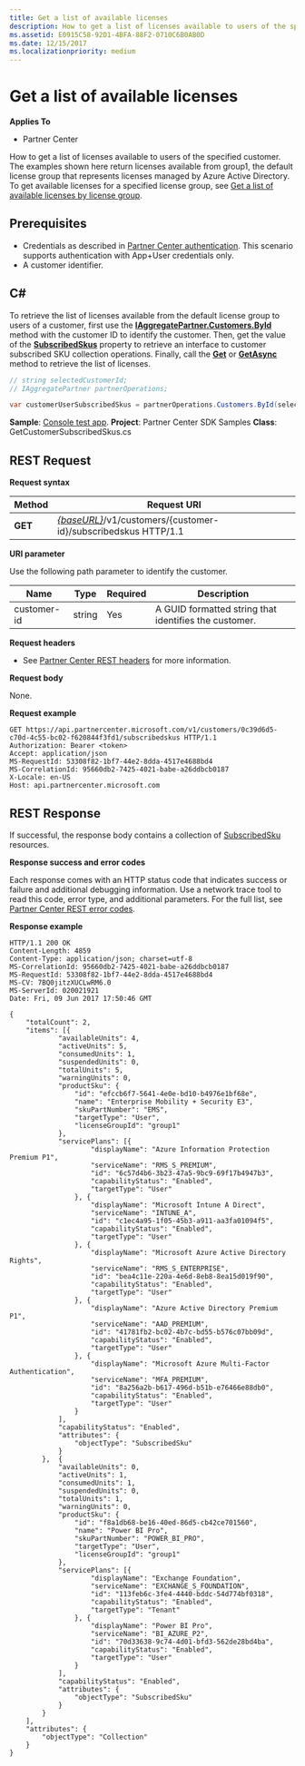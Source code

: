 ```yaml
---
title: Get a list of available licenses
description: How to get a list of licenses available to users of the specified customer.
ms.assetid: E0915C58-92D1-4BFA-88F2-0710C6B0AB0D
ms.date: 12/15/2017
ms.localizationpriority: medium
---
```


# Get a list of available licenses


**Applies To**

- Partner Center

How to get a list of licenses available to users of the specified customer. The examples shown here return licenses available from group1, the default license group that represents licenses managed by Azure Active Directory. To get available licenses for a specified license group, see [Get a list of available licenses by license group](get-a-list-of-available-licenses-by-license-group.md).

## <span id="Prerequisites"/><span id="prerequisites"/><span id="PREREQUISITES"/>Prerequisites


- Credentials as described in [Partner Center authentication](partner-center-authentication.md). This scenario supports authentication with App+User credentials only.
- A customer identifier.

## <span id="C_"/><span id="c_"/>C#


To retrieve the list of licenses available from the default license group to users of a customer, first use the [**IAggregatePartner.Customers.ById**](https://docs.microsoft.com/dotnet/api/microsoft.store.partnercenter.customers.icustomercollection.byid) method with the customer ID to identify the customer. Then, get the value of the [**SubscribedSkus**](https://docs.microsoft.com/dotnet/api/microsoft.store.partnercenter.customers.icustomer.subscribedskus) property to retrieve an interface to customer subscribed SKU collection operations. Finally, call the [**Get**](https://docs.microsoft.com/dotnet/api/microsoft.store.partnercenter.subscribedskus.icustomersubscribedskucollection.get) or [**GetAsync**](https://docs.microsoft.com/dotnet/api/microsoft.store.partnercenter.subscribedskus.icustomersubscribedskucollection.getasync) method to retrieve the list of licenses.

``` csharp
// string selectedCustomerId;
// IAggregatePartner partnerOperations;

var customerUserSubscribedSkus = partnerOperations.Customers.ById(selectedCustomerId).SubscribedSkus.Get();
```

**Sample**: [Console test app](console-test-app.md). **Project**: Partner Center SDK Samples **Class**: GetCustomerSubscribedSkus.cs

## <span id="_Request"/><span id="_request"/><span id="_REQUEST"/> REST Request


**Request syntax**

| Method  | Request URI                                                                                    |
|---------|------------------------------------------------------------------------------------------------|
| **GET** | [*{baseURL}*](partner-center-rest-urls.md)/v1/customers/{customer-id}/subscribedskus HTTP/1.1 |

 

**URI parameter**

Use the following path parameter to identify the customer.

| Name        | Type   | Required | Description                                           |
|-------------|--------|----------|-------------------------------------------------------|
| customer-id | string | Yes      | A GUID formatted string that identifies the customer. |

 

**Request headers**

- See [Partner Center REST headers](headers.md) for more information.

**Request body**

None.

**Request example**

```http
GET https://api.partnercenter.microsoft.com/v1/customers/0c39d6d5-c70d-4c55-bc02-f620844f3fd1/subscribedskus HTTP/1.1
Authorization: Bearer <token>
Accept: application/json
MS-RequestId: 53308f82-1bf7-44e2-8dda-4517e4688bd4
MS-CorrelationId: 95660db2-7425-4021-babe-a26ddbcb0187
X-Locale: en-US
Host: api.partnercenter.microsoft.com
```

## <span id="_Response"/><span id="_response"/><span id="_RESPONSE"/> REST Response


If successful, the response body contains a collection of [SubscribedSku](license-resources.md#subscribedsku) resources.

**Response success and error codes**

Each response comes with an HTTP status code that indicates success or failure and additional debugging information. Use a network trace tool to read this code, error type, and additional parameters. For the full list, see [Partner Center REST error codes](error-codes.md).

**Response example**

```http
HTTP/1.1 200 OK
Content-Length: 4859
Content-Type: application/json; charset=utf-8
MS-CorrelationId: 95660db2-7425-4021-babe-a26ddbcb0187
MS-RequestId: 53308f82-1bf7-44e2-8dda-4517e4688bd4
MS-CV: 7BQ0jitzXUCLwRM6.0
MS-ServerId: 020021921
Date: Fri, 09 Jun 2017 17:50:46 GMT

﻿{
    "totalCount": 2,
    "items": [{
            "availableUnits": 4,
            "activeUnits": 5,
            "consumedUnits": 1,
            "suspendedUnits": 0,
            "totalUnits": 5,
            "warningUnits": 0,
            "productSku": {
                "id": "efccb6f7-5641-4e0e-bd10-b4976e1bf68e",
                "name": "Enterprise Mobility + Security E3",
                "skuPartNumber": "EMS",
                "targetType": "User",
                "licenseGroupId": "group1"
            },
            "servicePlans": [{
                    "displayName": "Azure Information Protection Premium P1",
                    "serviceName": "RMS_S_PREMIUM",
                    "id": "6c57d4b6-3b23-47a5-9bc9-69f17b4947b3",
                    "capabilityStatus": "Enabled",
                    "targetType": "User"
                }, {
                    "displayName": "Microsoft Intune A Direct",
                    "serviceName": "INTUNE_A",
                    "id": "c1ec4a95-1f05-45b3-a911-aa3fa01094f5",
                    "capabilityStatus": "Enabled",
                    "targetType": "User"
                }, {
                    "displayName": "Microsoft Azure Active Directory Rights",
                    "serviceName": "RMS_S_ENTERPRISE",
                    "id": "bea4c11e-220a-4e6d-8eb8-8ea15d019f90",
                    "capabilityStatus": "Enabled",
                    "targetType": "User"
                }, {
                    "displayName": "Azure Active Directory Premium P1",
                    "serviceName": "AAD_PREMIUM",
                    "id": "41781fb2-bc02-4b7c-bd55-b576c07bb09d",
                    "capabilityStatus": "Enabled",
                    "targetType": "User"
                }, {
                    "displayName": "Microsoft Azure Multi-Factor Authentication",
                    "serviceName": "MFA_PREMIUM",
                    "id": "8a256a2b-b617-496d-b51b-e76466e88db0",
                    "capabilityStatus": "Enabled",
                    "targetType": "User"
                }
            ],
            "capabilityStatus": "Enabled",
            "attributes": {
                "objectType": "SubscribedSku"
            }
        },  {
            "availableUnits": 0,
            "activeUnits": 1,
            "consumedUnits": 1,
            "suspendedUnits": 0,
            "totalUnits": 1,
            "warningUnits": 0,
            "productSku": {
                "id": "f8a1db68-be16-40ed-86d5-cb42ce701560",
                "name": "Power BI Pro",
                "skuPartNumber": "POWER_BI_PRO",
                "targetType": "User",
                "licenseGroupId": "group1"
            },
            "servicePlans": [{
                    "displayName": "Exchange Foundation",
                    "serviceName": "EXCHANGE_S_FOUNDATION",
                    "id": "113feb6c-3fe4-4440-bddc-54d774bf0318",
                    "capabilityStatus": "Enabled",
                    "targetType": "Tenant"
                }, {
                    "displayName": "Power BI Pro",
                    "serviceName": "BI_AZURE_P2",
                    "id": "70d33638-9c74-4d01-bfd3-562de28bd4ba",
                    "capabilityStatus": "Enabled",
                    "targetType": "User"
                }
            ],
            "capabilityStatus": "Enabled",
            "attributes": {
                "objectType": "SubscribedSku"
            }
        }
    ],
    "attributes": {
        "objectType": "Collection"
    }
}
```

 

 




